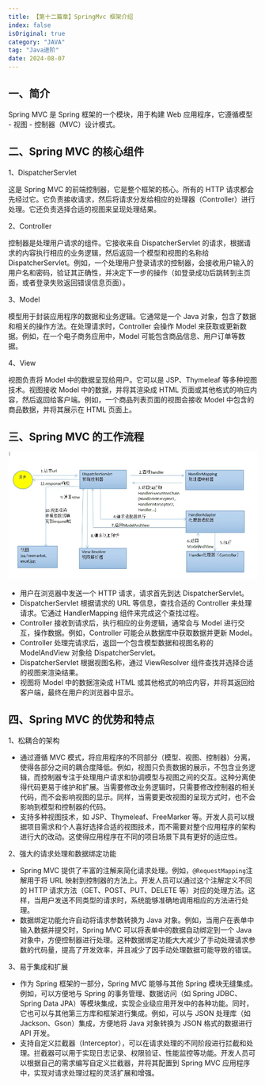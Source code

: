 ```yaml
---
title: 【第十二篇章】SpringMvc 框架介绍
index: false
isOriginal: true
category: "JAVA"
tag: "Java进阶"
date: 2024-08-07
---
```


## 一、简介

Spring MVC 是 Spring 框架的一个模块，用于构建 Web 应用程序，它遵循模型 - 视图 - 控制器（MVC）设计模式。

## 二、Spring MVC 的核心组件

1、DispatcherServlet

这是 Spring MVC 的前端控制器，它是整个框架的核心。所有的 HTTP 请求都会先经过它。它负责接收请求，然后将请求分发给相应的处理器（Controller）进行处理。它还负责选择合适的视图来呈现处理结果。

2、Controller

控制器是处理用户请求的组件。它接收来自 DispatcherServlet 的请求，根据请求的内容执行相应的业务逻辑，然后返回一个模型和视图的名称给 DispatcherServlet。例如，一个处理用户登录请求的控制器，会接收用户输入的用户名和密码，验证其正确性，并决定下一步的操作（如登录成功后跳转到主页面，或者登录失败返回错误信息页面）。

3、Model

模型用于封装应用程序的数据和业务逻辑。它通常是一个 Java 对象，包含了数据和相关的操作方法。在处理请求时，Controller 会操作 Model 来获取或更新数据。例如，在一个电子商务应用中，Model 可能包含商品信息、用户订单等数据。

4、View

视图负责将 Model 中的数据呈现给用户。它可以是 JSP、Thymeleaf 等多种视图技术。视图接收 Model 中的数据，并将其渲染成 HTML 页面或其他格式的响应内容，然后返回给客户端。例如，一个商品列表页面的视图会接收 Model 中包含的商品数据，并将其展示在 HTML 页面上。

## 三、Spring MVC 的工作流程

![springmvc执行流程](./springmvc-handler.jpg)

- 用户在浏览器中发送一个 HTTP 请求，请求首先到达 DispatcherServlet。
- DispatcherServlet 根据请求的 URL 等信息，查找合适的 Controller 来处理请求。它通过 HandlerMapping 组件来完成这个查找过程。
- Controller 接收到请求后，执行相应的业务逻辑，通常会与 Model 进行交互，操作数据。例如，Controller 可能会从数据库中获取数据并更新 Model。
- Controller 处理完请求后，返回一个包含模型数据和视图名称的 ModelAndView 对象给 DispatcherServlet。
- DispatcherServlet 根据视图名称，通过 ViewResolver 组件查找并选择合适的视图来渲染结果。
- 视图将 Model 中的数据渲染成 HTML 或其他格式的响应内容，并将其返回给客户端，最终在用户的浏览器中显示。

## 四、Spring MVC 的优势和特点

1、松耦合的架构
- 通过遵循 MVC 模式，将应用程序的不同部分（模型、视图、控制器）分离，使得各部分之间的耦合度降低。例如，视图只负责数据的展示，不包含业务逻辑，而控制器专注于处理用户请求和协调模型与视图之间的交互。这种分离使得代码更易于维护和扩展。当需要修改业务逻辑时，只需要修改控制器的相关代码，而不会影响视图的显示。同样，当需要更改视图的呈现方式时，也不会影响到模型和控制器的代码。
- 支持多种视图技术，如 JSP、Thymeleaf、FreeMarker 等。开发人员可以根据项目需求和个人喜好选择合适的视图技术，而不需要对整个应用程序的架构进行大的改动。这使得应用程序在不同的项目场景下具有更好的适应性。

2、强大的请求处理和数据绑定功能
- Spring MVC 提供了丰富的注解来简化请求处理。例如，`@RequestMapping`注解用于将 URL 映射到控制器的方法上。开发人员可以通过这个注解定义不同的 HTTP 请求方法（GET、POST、PUT、DELETE 等）对应的处理方法。这样，当用户发送不同类型的请求时，系统能够准确地调用相应的方法进行处理。
- 数据绑定功能允许自动将请求参数转换为 Java 对象。例如，当用户在表单中输入数据并提交时，Spring MVC 可以将表单中的数据自动绑定到一个 Java 对象中，方便控制器进行处理。这种数据绑定功能大大减少了手动处理请求参数的代码量，提高了开发效率，并且减少了因手动处理数据可能导致的错误。

3、易于集成和扩展
- 作为 Spring 框架的一部分，Spring MVC 能够与其他 Spring 模块无缝集成。例如，可以方便地与 Spring 的事务管理、数据访问（如 Spring JDBC、Spring Data JPA）等模块集成，实现企业级应用开发中的各种功能。同时，它也可以与其他第三方库和框架进行集成。例如，可以与 JSON 处理库（如 Jackson、Gson）集成，方便地将 Java 对象转换为 JSON 格式的数据进行 API 开发。
- 支持自定义拦截器（Interceptor），可以在请求处理的不同阶段进行拦截和处理。拦截器可以用于实现日志记录、权限验证、性能监控等功能。开发人员可以根据自己的需求编写自定义拦截器，并将其配置到 Spring MVC 应用程序中，实现对请求处理过程的灵活扩展和增强。

